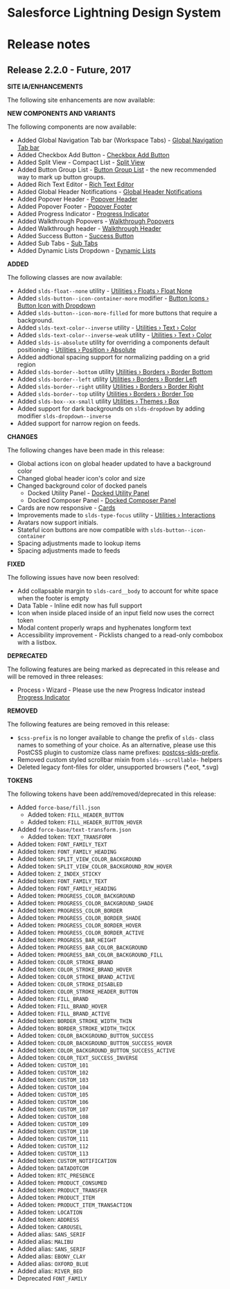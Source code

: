 # Salesforce Lightning Design System
# Release notes

<!-- Release notes authoring guidelines: http://keepachangelog.com/ -->

## Release 2.2.0 - Future, 2017

**SITE IA/ENHANCEMENTS**

The following site enhancements are now available:

**NEW COMPONENTS AND VARIANTS**

The following components are now available:

- Added Global Navigation Tab bar (Workspace Tabs) - [Global Navigation Tab bar](/components/global-navigation/#flavor-navigation-tab-bar)
- Added Checkbox Add Button - [Checkbox Add Button](/components/forms/#flavor-checkbox-add-button)
- Added Split View - Compact List - [Split View](/components/split-view/)
- Added Button Group List - [Button Group List](compoments/button-groups/#flavor-list) - the new recommended way to mark up button groups.
- Added Rich Text Editor - [Rich Text Editor](/components/rich-text-editor)
- Added Global Header Notifications - [Global Header Notifications](/components/global/#flavor-notifications)
- Added Popover Header - [Popover Header](/components/popovers/#flavor-base-popover-header)
- Added Popover Footer - [Popover Footer](/components/popovers/#flavor-base-popover-footer)
- Added Progress Indicator - [Progress Indicator](/components/progress-indicator/)
- Added Walkthrough Popovers - [Walkthrough Popovers](/components/walkthrough/#flavor-popovers-default)
- Added Walkthrough header - [Walkthrough Header](/components/walkthrough/#flavor-header)
- Added Success Button - [Success Button](/components/buttons/#flavor-base-success)
- Added Sub Tabs - [Sub Tabs](/components/tabs/#flavor-sub-tabs)
- Added Dynamic Lists Dropdown - [Dynamic Lists](/components/menus/#flavor-dynamic-list)

**ADDED**

The following classes are now available:

- Added `slds-float--none` utility - [Utilities › Floats › Float None](/components/utilities/floats/#flavor-float-none)
- Added `slds-button--icon-container-more` modifier - [Button Icons › Button Icon with Dropdown](/components/button-icons/#flavor-icon-with-dropdown)
- Added `slds-button--icon-more-filled` for more buttons that require a background.
- Added `slds-text-color--inverse` utility - [Utilities › Text › Color](/components/utilities/text/#flavor-color-text-color-inverse)
- Added `slds-text-color--inverse-weak` utility - [Utilities › Text › Color](/components/utilities/text/#flavor-color-text-color-inverse-weak)
- Added `slds-is-absolute` utility for overriding a components default positioning - [Utilities › Position › Absolute](/components/utilities/position/#flavor-absolute)
- Added addtional spacing support for normalizing padding on a grid region
- Added `slds-border--bottom` utility [Utilities › Borders › Border Bottom](/components/utilities/borders/#flavor-border-bottom)
- Added `slds-border--left` utility [Utilities › Borders › Border Left](/components/utilities/borders/#flavor-border-left)
- Added `slds-border--right` utility [Utilities › Borders › Border Right](/components/utilities/borders/#flavor-border-right)
- Added `slds-border--top` utility [Utilities › Borders › Border Top](/components/utilities/borders/#flavor-border-top)
- Added `slds-box--xx-small` utility [Utilities › Themes › Box](/components/utilities/themes/#flavor-box-xx-small)
- Added support for dark backgrounds on `slds-dropdown` by adding modifier `slds-dropdown--inverse`
- Added support for narrow region on feeds.

**CHANGES**

The following changes have been made in this release:

- Global actions icon on global header updated to have a background color
- Changed global header icon's color and size
- Changed background color of docked panels
  - Docked Utility Panel - [Docked Utility Panel](/components/docked-utility-bar/#flavor-utility-panel)
  - Docked Composer Panel - [Docked Composer Panel](/components/docked-composer)
- Cards are now responsive - [Cards](/components/cards/)
- Improvements made to `slds-type-focus` utility - [Utilities › Interactions](/components/utilities/interactions/#flavor-faux-links)
- Avatars now support initials.
- Stateful icon buttons are now compatible with `slds-button--icon-container`
- Spacing adjustments made to lookup items
- Spacing adjustments made to feeds

**FIXED**

The following issues have now been resolved:

- Add collapsable margin to `slds-card__body` to account for white space when the footer is empty
- Data Table - Inline edit now has full support
- Icon when inside placed inside of an input field now uses the correct token
- Modal content properly wraps and hyphenates longform text
- Accessibility improvement - Picklists changed to a read-only combobox with a listbox.

**DEPRECATED**

The following features are being marked as deprecated in this release and will be removed in three releases:

- Process › Wizard - Please use the new Progress Indicator instead [Progress Indicator](/components/progress-indicator/)

**REMOVED**

The following features are being removed in this release:

- `$css-prefix` is no longer available to change the prefix of `slds-` class names to something of your choice. As an alternative, please use this PostCSS plugin to customize class name prefixes: [postcss-slds-prefix](https://github.com/salesforce-ux/postcss-slds-prefix).
- Removed custom styled scrollbar mixin from `slds--scrollable-` helpers
- Deleted legacy font-files for older, unsupported browsers (*.eot, *.svg)

**TOKENS**

The following tokens have been add/removed/deprecated in this release:

- Added `force-base/fill.json`
  - Added token: `FILL_HEADER_BUTTON`    
  - Added token: `FILL_HEADER_BUTTON_HOVER`
- Added `force-base/text-transform.json`
  - Added token: `TEXT_TRANSFORM`
- Added token: `FONT_FAMILY_TEXT`
- Added token: `FONT_FAMILY_HEADING`
- Added token: `SPLIT_VIEW_COLOR_BACKGROUND`
- Added token: `SPLIT_VIEW_COLOR_BACKGROUND_ROW_HOVER`
- Added token: `Z_INDEX_STICKY`
- Added token: `FONT_FAMILY_TEXT`
- Added token: `FONT_FAMILY_HEADING`
- Added token: `PROGRESS_COLOR_BACKGROUND`
- Added token: `PROGRESS_COLOR_BACKGROUND_SHADE`
- Added token: `PROGRESS_COLOR_BORDER`
- Added token: `PROGRESS_COLOR_BORDER_SHADE`
- Added token: `PROGRESS_COLOR_BORDER_HOVER`
- Added token: `PROGRESS_COLOR_BORDER_ACTIVE`
- Added token: `PROGRESS_BAR_HEIGHT`
- Added token: `PROGRESS_BAR_COLOR_BACKGROUND`
- Added token: `PROGRESS_BAR_COLOR_BACKGROUND_FILL`
- Added token: `COLOR_STROKE_BRAND`
- Added token: `COLOR_STROKE_BRAND_HOVER`
- Added token: `COLOR_STROKE_BRAND_ACTIVE`
- Added token: `COLOR_STROKE_DISABLED`
- Added token: `COLOR_STROKE_HEADER_BUTTON`
- Added token: `FILL_BRAND`
- Added token: `FILL_BRAND_HOVER`
- Added token: `FILL_BRAND_ACTIVE`
- Added token: `BORDER_STROKE_WIDTH_THIN`
- Added token: `BORDER_STROKE_WIDTH_THICK`
- Added token: `COLOR_BACKGROUND_BUTTON_SUCCESS`
- Added token: `COLOR_BACKGROUND_BUTTON_SUCCESS_HOVER`
- Added token: `COLOR_BACKGROUND_BUTTON_SUCCESS_ACTIVE`
- Added token: `COLOR_TEXT_SUCCESS_INVERSE`
- Added token: `CUSTOM_101`
- Added token: `CUSTOM_102`
- Added token: `CUSTOM_103`
- Added token: `CUSTOM_104`
- Added token: `CUSTOM_105`
- Added token: `CUSTOM_106`
- Added token: `CUSTOM_107`
- Added token: `CUSTOM_108`
- Added token: `CUSTOM_109`
- Added token: `CUSTOM_110`
- Added token: `CUSTOM_111`
- Added token: `CUSTOM_112`
- Added token: `CUSTOM_113`
- Added token: `CUSTOM_NOTIFICATION`
- Added token: `DATADOTCOM`
- Added token: `RTC_PRESENCE`
- Added token: `PRODUCT_CONSUMED`
- Added token: `PRODUCT_TRANSFER`
- Added token: `PRODUCT_ITEM`
- Added token: `PRODUCT_ITEM_TRANSACTION`
- Added token: `LOCATION`
- Added token: `ADDRESS`
- Added token: `CAROUSEL`
- Added alias: `SANS_SERIF`
- Added alias: `MALIBU`
- Added alias: `SANS_SERIF`
- Added alias: `EBONY_CLAY`
- Added alias: `OXFORD_BLUE`
- Added alias: `RIVER_BED`
- Deprecated `FONT_FAMILY`

